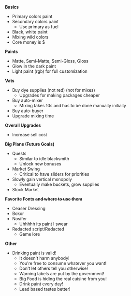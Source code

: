 **Basics**
- Primary colors paint
- Secondary colors paint
  - Use primary as fuel
- Black, white paint
- Mixing wild colors
- Core money is $

**Paints**
- Matte, Semi-Matte, Semi-Gloss, Gloss
- Glow in the dark paint
- Light paint (rgb) for full customization

**Vats**
- Buy dye supplies (not red) (not for mixes)
  - Upgrades for making packages cheaper
- Buy auto-mixer
  - Mixing takes 10s and has to be done manually initially
- Buy auto-buyer
- Upgrade mixing time

**Overall Upgrades**
- Increase sell cost

**Big Plans (Future Goals)**
- Quests
  - Similar to idle blacksmith
  - Unlock new bonuses
- Market Swing
  - Critical to have sliders for priorities
- Slowly gain vertical monopoly
  - Eventually make buckets, grow supplies
- Stock Market

**Favorite Fonts ~~and where to use them~~**
- Ceaser Dressing
- Bokor
- Nosifer
  - Uhhhhh its paint I swear
- Redacted script/Redacted
  - Game lore

**Other**
- Drinking paint is valid!
  - It doesn't harm anybody!
  - You're free to consume whatever you want!
  - Don't let others tell you otherwise!
  - Warning labels are put by the government!
  - Big Food is hiding the real cuisine from you!
  - Drink paint every day!
  - Lead based tastes better!
